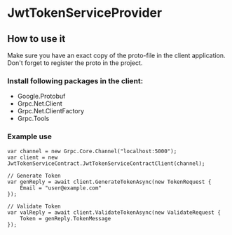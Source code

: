 # JwtTokenServiceProvider

## How to use it

Make sure you have an exact copy of the proto-file in the client application. Don't forget to register the proto in the project.

### Install following packages in the client:
- Google.Protobuf
- Grpc.Net.Client
- Grpc.Net.ClientFactory
- Grpc.Tools

### Example use

```
var channel = new Grpc.Core.Channel("localhost:5000");
var client = new JwtTokenServiceContract.JwtTokenServiceContractClient(channel);

// Generate Token
var genReply = await client.GenerateTokenAsync(new TokenRequest {
    Email = "user@example.com"
});

// Validate Token
var valReply = await client.ValidateTokenAsync(new ValidateRequest {
    Token = genReply.TokenMessage
});
```

